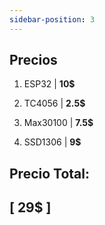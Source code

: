 ```yaml
---
sidebar-position: 3
---
```


## Precios

1. ESP32  | **10$**
  
2. TC4056 | **2.5$**
  
3. Max30100 | **7.5$**
  
4. SSD1306 | **9$**
  

## Precio Total:

## [ **29$** ]
